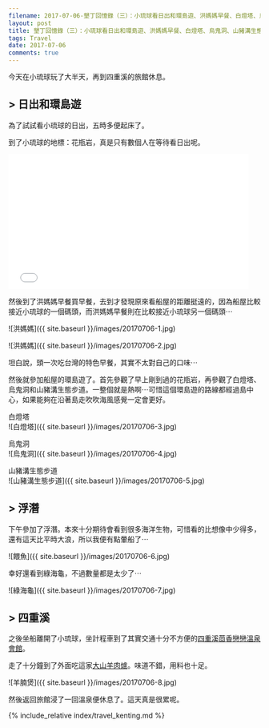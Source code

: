 ```yaml
---
filename: 2017-07-06-墾丁回憶錄（三）：小琉球看日出和環島遊、洪媽媽早餐、白燈塔、烏鬼洞、山豬溝生態步道、四重溪茴香戀戀溫泉會館、大山羊肉爐.md
layout: post
title: 墾丁回憶錄（三）：小琉球看日出和環島遊、洪媽媽早餐、白燈塔、烏鬼洞、山豬溝生態步道、四重溪茴香戀戀溫泉會館、大山羊肉爐
tags: Travel
date: 2017-07-06
comments: true
---
```


今天在小琉球玩了大半天，再到四重溪的旅館休息。

## > 日出和環島遊

為了試試看小琉球的日出，五時多便起床了。

到了小琉球的地標：花瓶岩，真是只有數個人在等待看日出呢。

<iframe width="480" height="270" src="{{ side.baseurl }}/images/20170706-1.MOV" volume="0" frameborder="0"> </iframe>

然後到了洪媽媽早餐買早餐，去到才發現原來看船屋的距離挺遠的，因為船屋比較接近小琉球的一個碼頭，而洪媽媽早餐則在比較接近小琉球另一個碼頭⋯

![洪媽媽]({{ site.baseurl }}/images/20170706-1.jpg)

![洪媽媽]({{ site.baseurl }}/images/20170706-2.jpg)

坦白說，頭一次吃台灣的特色早餐，其實不太對自己的口味⋯

然後就參加船屋的環島遊了。首先參觀了早上剛到過的花瓶岩，再參觀了白燈塔、烏鬼洞和山豬溝生態步道。一整個就是熱啊⋯可惜這個環島遊的路線都經過島中心，如果能夠在沿著島走吹吹海風感覺一定會更好。

白燈塔  
![白燈塔]({{ site.baseurl }}/images/20170706-3.jpg)

烏鬼洞  
![烏鬼洞]({{ site.baseurl }}/images/20170706-4.jpg)

山豬溝生態步道  
![山豬溝生態步道]({{ site.baseurl }}/images/20170706-5.jpg)

## > 浮潛

下午參加了浮潛。本來十分期待會看到很多海洋生物，可惜看的比想像中少得多，還有這天比平時大浪，所以我便有點暈船了⋯

![餵魚]({{ site.baseurl }}/images/20170706-6.jpg)

幸好還看到綠海龜，不過數量都是太少了⋯

![綠海龜]({{ site.baseurl }}/images/20170706-7.jpg)

## > 四重溪

之後坐船離開了小琉球，坐計程車到了其實交通十分不方便的[四重溪茴香戀戀溫泉會館](http://www.fennel.com.tw)。

走了十分鐘到了外面吃這家[大山羊肉爐](http://uukt.com.tw/kenting/2822)。味道不錯，用料也十足。

![羊腩煲]({{ site.baseurl }}/images/20170706-8.jpg)

然後返回旅館浸了一回溫泉便休息了。這天真是很累呢。

{% include_relative index/travel_kenting.md %}
